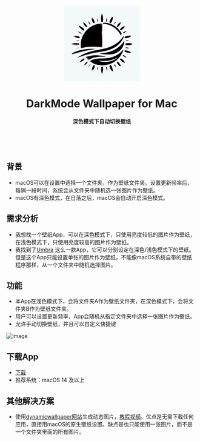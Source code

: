 <div align="center">
	<a href="https://github.com/YanTianlong-01/DarkMode-Wallpaper-for-Mac">
		<img src="AppIcon-readme.png" width="200" height="200">
	</a>
	<h1>DarkMode Wallpaper for Mac</h1>
	<p>
		<b>深色模式下自动切换壁纸</b>
	</p>
	<br>
	<br>
	<br>
</div>


## 背景
- macOS可以在设置中选择一个文件夹，作为壁纸文件夹。设置更新频率后，每隔一段时间，系统会从文件夹中随机选一张图片作为壁纸。
- macOS有深色模式，在日落之后，macOS会自动开启深色模式。

## 需求分析
- 我想找一个壁纸App，可以在深色模式下，只使用亮度较低的图片作为壁纸，在浅色模式下，只使用亮度较高的图片作为壁纸。
- 我找到了[Umbra](https://replay.software/umbra) 这么一款App，它可以分别设定在深色/浅色模式下的壁纸。但是这个App只能设置单张的图片作为壁纸，不能像macOS系统自带的壁纸程序那样，从一个文件夹中随机选择图片。

## 功能
- 本App在浅色模式下，会将文件夹A作为壁纸文件夹，在深色模式下，会将文件夹B作为壁纸文件夹。
- 用户可以设置更新频率，App会随机从指定文件夹中选择一张图片作为壁纸。
- 允许手动切换壁纸，并且可以自定义快捷键
 
<img width="307" alt="image" src="https://github.com/user-attachments/assets/88696d6e-4e27-447d-9847-d5c2c7e69392">

## 下载App
- [下载](https://github.com/YanTianlong-01/DarkMode-Wallpaper-for-Mac/releases/download/v1.0.4/DarkModeWallpaper-1.0.4.zip)
- 推荐系统：macOS 14 及以上

## 其他解决方案
- 使用[dynamicwallpaper网站](https://dynamicwallpaper.club/create)生成动态图片，[教程视频](https://youtu.be/dmvW_wLskD0?si=A4tza93hGQxYig8a)。优点是无需下载任何应用，直接用macOS的原生壁纸设置。缺点是也只能使用一张图片，而不是一个文件夹里面的所有图片。

